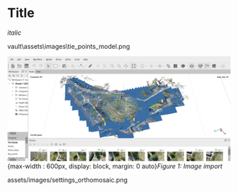 # Title

*italic*


vault\assets\images\tie_points_model.png

![image import](assets/images/tie_points_model.png){max-width : 600px, display: block, margin: 0 auto}*Figure 1: Image import*

assets/images/settings_orthomosaic.png